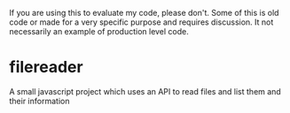 If you are using this to evaluate my code, please don't.  Some of this is old code or made for a very specific purpose and requires discussion. It not necessarily an example of production level code.

# filereader
A small javascript project which uses an API to read files and list them and their information

